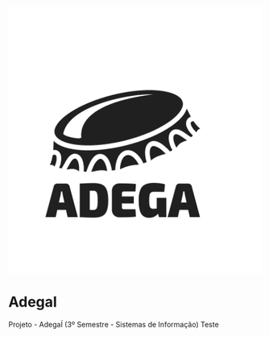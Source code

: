 <img height = "530em" align = "center" src="https://github.com/GustavoManfredo/AdegaI/blob/master/3%20-%20Images/logo.png?raw=true">

# AdegaI
Projeto - AdegaÍ (3º Semestre - Sistemas de Informação) Teste
